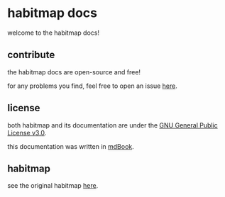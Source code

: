 # habitmap docs
welcome to the habitmap docs!

## contribute
the habitmap docs are open-source and free!

for any problems you find, feel free to open an issue [here](https://github.com/shuu-wasseo/habitmap-docs/issues).

## license
both habitmap and its documentation are under the [GNU General Public License v3.0](https://github.com/shuu-wasseo/habitmap/blob/main/LICENSE).

this documentation was written in [mdBook](https://github.com/rust-lang/mdBook).

## habitmap
see the original habitmap [here](https://github.com/shuu-wasseo/habitmap).

